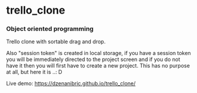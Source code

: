 # trello_clone
<h3>Object oriented programming</h3>
Trello clone with sortable drag and drop.

Also "session token" is created in local storage, if you have a session token you will be immediately directed to the project screen and if you do not have it then you will first have to create a new project.
This has no purpose at all, but here it is ..: D

Live demo: https://dzenanibric.github.io/trello_clone/
